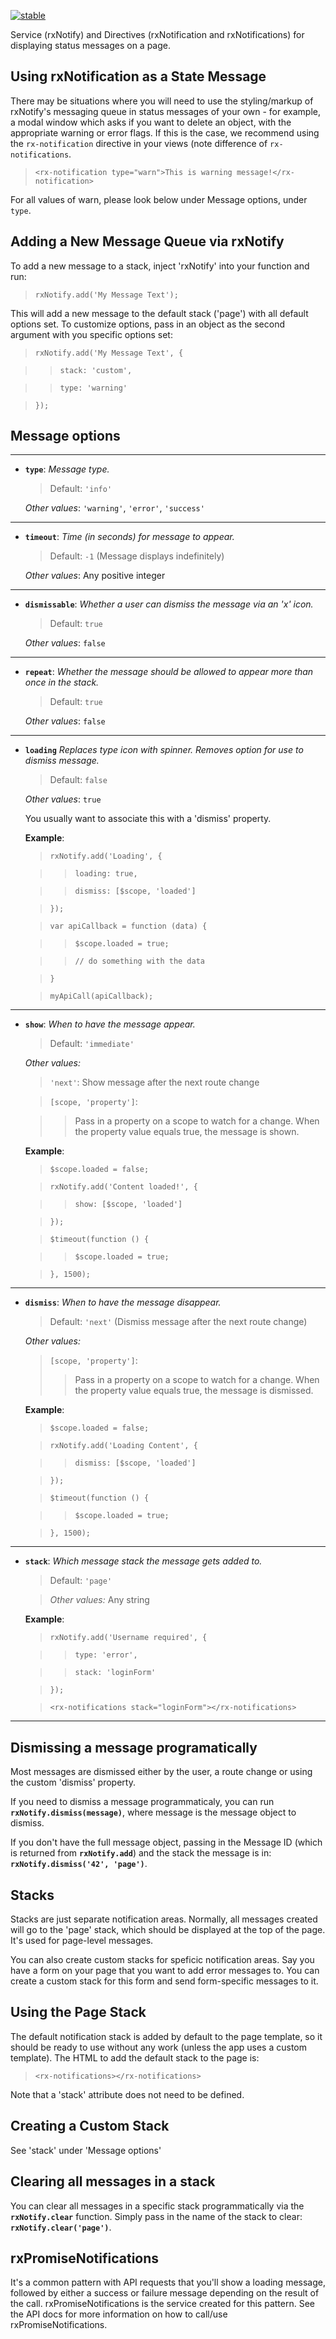 [![stable](http://badges.github.io/stability-badges/dist/stable.svg)](http://github.com/badges/stability-badges)

Service (rxNotify) and Directives (rxNotification and rxNotifications) for displaying status messages on a page.

## Using rxNotification as a State Message

There may be situations where you will need to use the styling/markup of rxNotify's messaging queue in status messages of your own - for example, a modal window which asks if you want to delete an object, with the appropriate warning or error flags. If this is the case, we recommend using the `rx-notification` directive in your views (note difference of `rx-notifications`.

> `<rx-notification type="warn">This is warning message!</rx-notification>`

For all values of warn, please look below under Message options, under `type`.

## Adding a New Message Queue via rxNotify

To add a new message to a stack, inject 'rxNotify' into your function and run:

> `rxNotify.add('My Message Text');`

This will add a new message to the default stack ('page') with all default options set. To customize options, pass in an object as the second argument with you specific options set:

> `rxNotify.add('My Message Text', {`

>>    `stack: 'custom',`

>>    `type: 'warning'`

> `});`

## Message options

------

- **`type`**: *Message type.*

    > Default: `'info'`

    *Other values*: `'warning'`, `'error'`, `'success'`

------

- **`timeout`**: *Time (in seconds) for message to appear.*

    > Default: `-1` (Message displays indefinitely)

    *Other values*: Any positive integer

------

- **`dismissable`**: *Whether a user can dismiss the message via an 'x' icon.*

    > Default: `true`

    *Other values*: `false`

------

- **`repeat`**: *Whether the message should be allowed to appear more than once in the stack.*

    > Default: `true`

    *Other values*: `false`

------

- **`loading`** *Replaces type icon with spinner. Removes option for use to dismiss message.*

    > Default: `false`

    *Other values*: `true`

    You usually want to associate this with a 'dismiss' property.

    **Example**:


    > `rxNotify.add('Loading', {`

    >>  `loading: true,`

    >>  `dismiss: [$scope, 'loaded']`

    > `});`

    > `var apiCallback = function (data) {`

    >>  `$scope.loaded = true;`

    >>  `// do something with the data`

    > `}`

    > `myApiCall(apiCallback);`

------

- **`show`**: *When to have the message appear.*

    > Default: `'immediate'`

    *Other values:*

    > `'next'`: Show message after the next route change

    > `[scope, 'property']`:

    >> Pass in a property on a scope to watch for a change. When the property value equals true, the message is shown.

    **Example**:

    > `$scope.loaded = false;`

    > `rxNotify.add('Content loaded!', {`

    >>  `show: [$scope, 'loaded']`

    > `});`

    > `$timeout(function () {`

    >>  `$scope.loaded = true;`

    > `}, 1500);`

------

- **`dismiss`**: *When to have the message disappear.*

    > Default: `'next'` (Dismiss message after the next route change)

    *Other values:*

    > `[scope, 'property']`:
    >>    Pass in a property on a scope to watch for a change. When the property value equals true, the message is dismissed.

    **Example**:

    > `$scope.loaded = false;`

    > `rxNotify.add('Loading Content', {`

    >>  `dismiss: [$scope, 'loaded']`

    > `});`

    > `$timeout(function () {`

    >>  `$scope.loaded = true;`

    > `}, 1500);`

------

- **`stack`**: *Which message stack the message gets added to.*

    > Default: `'page'`

    > *Other values:* Any string

    **Example**:

    > `rxNotify.add('Username required', {`

    >>  `type: 'error',`

    >>  `stack: 'loginForm'`

    > `});`

    > `<rx-notifications stack="loginForm"></rx-notifications>`

------

## Dismissing a message programatically

Most messages are dismissed either by the user, a route change or using the custom 'dismiss' property.

If you need to dismiss a message programmaticaly, you can run **`rxNotify.dismiss(message)`**, where message is the message object to dismiss.

If you don't have the full message object, passing in the Message ID (which is returned from **`rxNotify.add`**) and the stack the message is in: **`rxNotify.dismiss('42', 'page')`**.

## Stacks

Stacks are just separate notification areas. Normally, all messages created will go to the 'page' stack, which should be displayed at the top of the page. It's used for page-level messages.

You can also create custom stacks for speficic notification areas. Say you have a form on your page that you want to add error messages to. You can create a custom stack for this form and send form-specific messages to it.

## Using the Page Stack

The default notification stack is added by default to the page template, so it should be ready to use without any work (unless the app uses a custom template). The HTML to add the default stack to the page is:

> `<rx-notifications></rx-notifications>`

Note that a 'stack' attribute does not need to be defined.

## Creating a Custom Stack

See 'stack' under 'Message options'

## Clearing all messages in a stack

You can clear all messages in a specific stack programmatically via the **`rxNotify.clear`** function. Simply pass in the name of the stack to clear: **`rxNotify.clear('page')`**.

## rxPromiseNotifications

It's a common pattern with API requests that you'll show a loading message, followed by either a success or failure message depending on the result of the call. rxPromiseNotifications is the service created for this pattern. See the API docs for more information on how to call/use rxPromiseNotifications.

